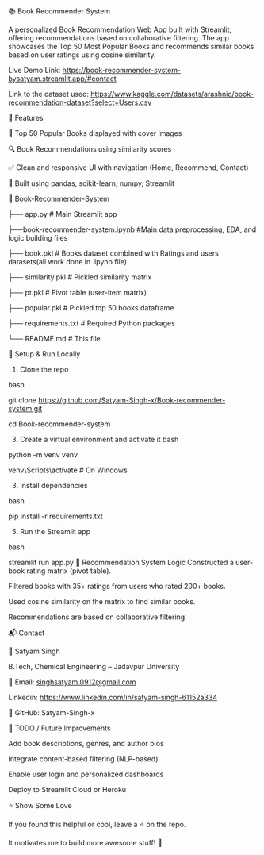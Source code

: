 📚 Book Recommender System

A personalized Book Recommendation Web App built with Streamlit, offering recommendations based on collaborative filtering. The app showcases the Top 50 Most Popular Books and recommends similar books based on user ratings using cosine similarity.

Live Demo Link: https://book-recommender-system-bysatyam.streamlit.app/#contact

Link to the dataset used: https://www.kaggle.com/datasets/arashnic/book-recommendation-dataset?select=Users.csv

🚀 Features

🎯 Top 50 Popular Books displayed with cover images

🔍 Book Recommendations using similarity scores

✅ Clean and responsive UI with navigation (Home, Recommend, Contact)

🧠 Built using pandas, scikit-learn, numpy, Streamlit





📁 Book-Recommender-System

├── app.py                 # Main Streamlit app

├──book-recommender-system.ipynb  #Main data preprocessing, EDA, and logic building files 

├── book.pkl            # Books dataset combined with Ratings and users datasets(all work done in .ipynb file)


├── similarity.pkl         # Pickled similarity matrix

├── pt.pkl                 # Pivot table (user-item matrix)

├── popular.pkl         # Pickled top 50 books dataframe

├── requirements.txt       # Required Python packages

└── README.md              # This file

🔧 Setup & Run Locally

1. Clone the repo
   
bash

git clone https://github.com/Satyam-Singh-x/Book-recommender-system.git

cd Book-recommender-system

3. Create a virtual environment and activate it
bash

python -m venv venv

venv\Scripts\activate  # On Windows

3. Install dependencies
   
bash

pip install -r requirements.txt

5. Run the Streamlit app
   
bash

streamlit run app.py
🤖 Recommendation System Logic
Constructed a user-book rating matrix (pivot table).

Filtered books with 35+ ratings from users who rated 200+ books.

Used cosine similarity on the matrix to find similar books.

Recommendations are based on collaborative filtering.

📬 Contact

👤 Satyam Singh

 B.Tech, Chemical Engineering – Jadavpur University

📧 Email: singhsatyam.0912@gmail.com

Linkedin: https://www.linkedin.com/in/satyam-singh-61152a334

🔗 GitHub: Satyam-Singh-x

📌 TODO / Future Improvements

Add book descriptions, genres, and author bios

Integrate content-based filtering (NLP-based)

Enable user login and personalized dashboards

Deploy to Streamlit Cloud or Heroku

⭐ Show Some Love

If you found this helpful or cool, leave a ⭐ on the repo.

It motivates me to build more awesome stuff! 💙


